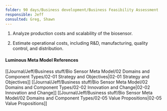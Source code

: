 ```yaml
---
folder: 90 days/Business development/Business Feasibility Assessment
responsible: Jeff
consulted: Greg, Shawn
---
```

1. Analyze production costs and scalability of the biosensor. 

3. Estimate operational costs, including R&D, manufacturing, quality control, and distribution.


#### Luminous Meta Model References

[[Journal/Jeff/Business stuff/Bio Sensor Meta Model/02 Domains and Component Types/02-01 Strategy and Objectives|02-01 Strategy and Objectives]]
[[Journal/Jeff/Business stuff/Bio Sensor Meta Model/02 Domains and Component Types/02-02 Innovation and Change|02-02 Innovation and Change]]
[[Journal/Jeff/Business stuff/Bio Sensor Meta Model/02 Domains and Component Types/02-05 Value Propositions|02-05 Value Propositions]]
